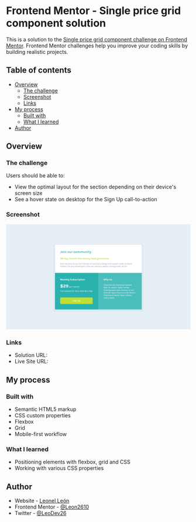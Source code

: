 # Frontend Mentor - Single price grid component solution

This is a solution to the [Single price grid component challenge on Frontend Mentor](https://www.frontendmentor.io/challenges/single-price-grid-component-5ce41129d0ff452fec5abbbc). Frontend Mentor challenges help you improve your coding skills by building realistic projects. 

## Table of contents

- [Overview](#overview)
  - [The challenge](#the-challenge)
  - [Screenshot](#screenshot)
  - [Links](#links)
- [My process](#my-process)
  - [Built with](#built-with)
  - [What I learned](#what-i-learned)
- [Author](#author)

## Overview

### The challenge

Users should be able to:

- View the optimal layout for the section depending on their device's screen size
- See a hover state on desktop for the Sign Up call-to-action

### Screenshot

![](./images/screenshot.PNG)

### Links

- Solution URL: 
- Live Site URL: 

## My process

### Built with

- Semantic HTML5 markup
- CSS custom properties
- Flexbox
- Grid
- Mobile-first workflow

### What I learned

* Positioning elements with flexbox, grid and CSS
* Working with various CSS properties

## Author

- Website - [Leonel León](https://github.com/Leon2610)
- Frontend Mentor - [@Leon2610](https://www.frontendmentor.io/profile/Leon2610)
- Twitter - [@LeoDev26](https://twitter.com/LeoDev26)
